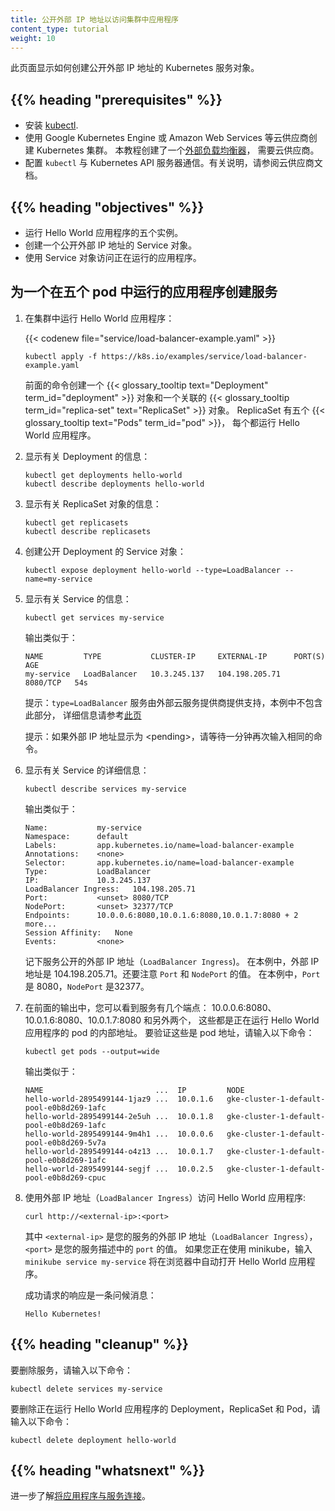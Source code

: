 ```yaml
---
title: 公开外部 IP 地址以访问集群中应用程序
content_type: tutorial
weight: 10
---
```

<!--
title: Exposing an External IP Address to Access an Application in a Cluster
content_type: tutorial
weight: 10
-->

<!-- overview -->

<!--
This page shows how to create a Kubernetes Service object that exposes an
external IP address.
-->
此页面显示如何创建公开外部 IP 地址的 Kubernetes 服务对象。

## {{% heading "prerequisites" %}}

<!--
* Install [kubectl](/docs/tasks/tools/).
* Use a cloud provider like Google Kubernetes Engine or Amazon Web Services to
  create a Kubernetes cluster. This tutorial creates an
  [external load balancer](/docs/tasks/access-application-cluster/create-external-load-balancer/),
  which requires a cloud provider.
* Configure `kubectl` to communicate with your Kubernetes API server. For instructions, see the
  documentation for your cloud provider.
-->
 * 安装 [kubectl](/zh-cn/docs/tasks/tools/).
 * 使用 Google Kubernetes Engine 或 Amazon Web Services 等云供应商创建 Kubernetes 集群。
   本教程创建了一个[外部负载均衡器](/zh-cn/docs/tasks/access-application-cluster/create-external-load-balancer/)，
   需要云供应商。
 * 配置 `kubectl` 与 Kubernetes API 服务器通信。有关说明，请参阅云供应商文档。

## {{% heading "objectives" %}}

<!--
* Run five instances of a Hello World application.
* Create a Service object that exposes an external IP address.
* Use the Service object to access the running application.
-->
* 运行 Hello World 应用程序的五个实例。
* 创建一个公开外部 IP 地址的 Service 对象。
* 使用 Service 对象访问正在运行的应用程序。

<!-- lessoncontent -->

<!--
## Creating a service for an application running in five pods
-->

## 为一个在五个 pod 中运行的应用程序创建服务

<!--
1. Run a Hello World application in your cluster:
-->
1. 在集群中运行 Hello World 应用程序：

   {{< codenew file="service/load-balancer-example.yaml" >}}

   ```shell
   kubectl apply -f https://k8s.io/examples/service/load-balancer-example.yaml
   ```
   <!--
   The preceding command creates a
   {{< glossary_tooltip text="Deployment" term_id="deployment" >}}
   and an associated
   {{< glossary_tooltip term_id="replica-set" text="ReplicaSet" >}}.
   The ReplicaSet has five
   {{< glossary_tooltip text="Pods" term_id="pod" >}}
   each of which runs the Hello World application.
   -->
   前面的命令创建一个
   {{< glossary_tooltip text="Deployment" term_id="deployment" >}}
   对象和一个关联的
   {{< glossary_tooltip term_id="replica-set" text="ReplicaSet" >}} 对象。
   ReplicaSet 有五个 {{< glossary_tooltip text="Pods" term_id="pod" >}}，
   每个都运行 Hello World 应用程序。

<!--
1. Display information about the Deployment:
-->
2. 显示有关 Deployment 的信息：

   ```shell
   kubectl get deployments hello-world
   kubectl describe deployments hello-world
   ```

<!--
1. Display information about your ReplicaSet objects:
-->
3. 显示有关 ReplicaSet 对象的信息：

   ```shell
   kubectl get replicasets
   kubectl describe replicasets
   ```

<!--
1. Create a Service object that exposes the deployment:
-->
4. 创建公开 Deployment 的 Service 对象：

   ```shell
   kubectl expose deployment hello-world --type=LoadBalancer --name=my-service
   ```

<!--
1. Display information about the Service:
-->
5. 显示有关 Service 的信息：

   ```shell
   kubectl get services my-service
   ```

   <!--
   The output is similar to this:
   -->
   输出类似于：

   ```console
   NAME         TYPE           CLUSTER-IP     EXTERNAL-IP      PORT(S)    AGE
   my-service   LoadBalancer   10.3.245.137   104.198.205.71   8080/TCP   54s
   ```

   <!--
   {{< note >}}
   The `type=LoadBalancer` service is backed by external cloud providers, which is not covered in this example, please refer to [this page](/docs/concepts/services-networking/service/#loadbalancer) for the details.
   {{< /note >}}
   -->
   提示：`type=LoadBalancer` 服务由外部云服务提供商提供支持，本例中不包含此部分，
   详细信息请参考[此页](/docs/concepts/services-networking/service/#loadbalancer)

   <!--
   {{< note >}}
   If the external IP address is shown as \<pending\>, wait for a minute and enter the same command again.
   {{< /note >}}
   -->
   提示：如果外部 IP 地址显示为 \<pending\>，请等待一分钟再次输入相同的命令。

<!--
1. Display detailed information about the Service:
-->
6. 显示有关 Service 的详细信息：

   ```shell
   kubectl describe services my-service
   ```

   <!--
   The output is similar to this:
   -->
   输出类似于：

   ```console
   Name:           my-service
   Namespace:      default
   Labels:         app.kubernetes.io/name=load-balancer-example
   Annotations:    <none>
   Selector:       app.kubernetes.io/name=load-balancer-example
   Type:           LoadBalancer
   IP:             10.3.245.137
   LoadBalancer Ingress:   104.198.205.71
   Port:           <unset> 8080/TCP
   NodePort:       <unset> 32377/TCP
   Endpoints:      10.0.0.6:8080,10.0.1.6:8080,10.0.1.7:8080 + 2 more...
   Session Affinity:   None
   Events:         <none>
   ```
   <!--
   Make a note of the external IP address (`LoadBalancer Ingress`) exposed by
   your service. In this example, the external IP address is 104.198.205.71.
   Also note the value of `Port` and `NodePort`. In this example, the `Port`
   is 8080 and the `NodePort` is 32377.
   -->
   记下服务公开的外部 IP 地址（`LoadBalancer Ingress`)。
   在本例中，外部 IP 地址是 104.198.205.71。还要注意 `Port` 和 `NodePort` 的值。
   在本例中，`Port` 是 8080，`NodePort` 是32377。

<!--
1. In the preceding output, you can see that the service has several endpoints:
   10.0.0.6:8080,10.0.1.6:8080,10.0.1.7:8080 + 2 more. These are internal
   addresses of the pods that are running the Hello World application. To
   verify these are pod addresses, enter this command:
-->
7. 在前面的输出中，您可以看到服务有几个端点：
   10.0.0.6:8080、10.0.1.6:8080、10.0.1.7:8080 和另外两个，
   这些都是正在运行 Hello World 应用程序的 pod 的内部地址。
   要验证这些是 pod 地址，请输入以下命令：

   ```shell
   kubectl get pods --output=wide
   ```

   <!--
   The output is similar to this:
   -->
   输出类似于：

   ```console
   NAME                         ...  IP         NODE
   hello-world-2895499144-1jaz9 ...  10.0.1.6   gke-cluster-1-default-pool-e0b8d269-1afc
   hello-world-2895499144-2e5uh ...  10.0.1.8   gke-cluster-1-default-pool-e0b8d269-1afc
   hello-world-2895499144-9m4h1 ...  10.0.0.6   gke-cluster-1-default-pool-e0b8d269-5v7a
   hello-world-2895499144-o4z13 ...  10.0.1.7   gke-cluster-1-default-pool-e0b8d269-1afc
   hello-world-2895499144-segjf ...  10.0.2.5   gke-cluster-1-default-pool-e0b8d269-cpuc
   ```
<!--
1. Use the external IP address (`LoadBalancer Ingress`) to access the Hello
   World application:
-->
8. 使用外部 IP 地址（`LoadBalancer Ingress`）访问 Hello World 应用程序:

   ```shell
   curl http://<external-ip>:<port>
   ```

   <!--
   where `<external-ip>` is the external IP address (`LoadBalancer Ingress`)
   of your Service, and `<port>` is the value of `Port` in your Service
   description.
   If you are using minikube, typing `minikube service my-service` will
   automatically open the Hello World application in a browser.
   -->
   其中 `<external-ip>` 是您的服务的外部 IP 地址（`LoadBalancer Ingress`），
   `<port>` 是您的服务描述中的 `port` 的值。
   如果您正在使用 minikube，输入 `minikube service my-service` 将在浏览器中自动打开 Hello World 应用程序。

   <!--
   The response to a successful request is a hello message:
   -->
   成功请求的响应是一条问候消息：

   ```shell
   Hello Kubernetes!
   ```

## {{% heading "cleanup" %}}

<!--
To delete the Service, enter this command:
-->
要删除服务，请输入以下命令：

```shell
kubectl delete services my-service
```

<!--
To delete the Deployment, the ReplicaSet, and the Pods that are running
the Hello World application, enter this command:
-->
要删除正在运行 Hello World 应用程序的 Deployment，ReplicaSet 和 Pod，请输入以下命令：

```shell
kubectl delete deployment hello-world
```

## {{% heading "whatsnext" %}}

<!--
Learn more about
[connecting applications with services](/docs/concepts/services-networking/connect-applications-service/).
-->
进一步了解[将应用程序与服务连接](/zh-cn/docs/concepts/services-networking/connect-applications-service/)。

